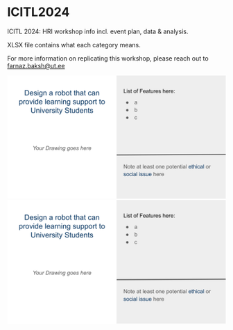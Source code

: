 # ICITL2024
ICITL 2024: HRI workshop info incl. event plan, data &amp; analysis.

XLSX file contains what each category means.

For more information on replicating this workshop, please reach out to farnaz.baksh@ut.ee

![Workshop task description.](./HRI_(10_Feb_2024).svg)
<img src="./HRI_(10_Feb_2024).svg">